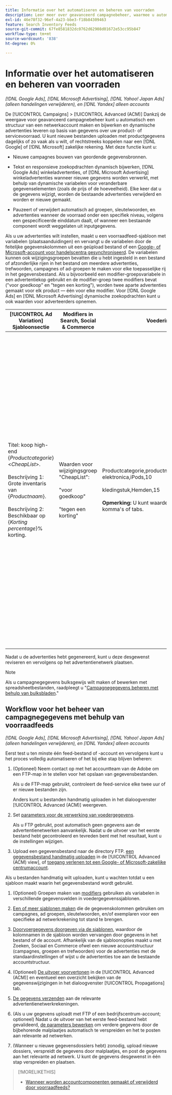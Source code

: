 ```yaml
---
title: Informatie over het automatiseren en beheren van voorraden
description: Leer meer over geavanceerd campagnebeheer, waarmee u automatisch de accountstructuur kunt beheren en dynamische advertenties kunt leveren op basis van gegevens over uw product- of servicevoorraad.
exl-id: 46e78f32-96ef-4a23-bbe3-f18b84309463
feature: Search Inventory Feeds
source-git-commit: 67fe8581832dc0762d62908d01672e53cc95b847
workflow-type: tm+mt
source-wordcount: '838'
ht-degree: 0%

---
```


# Informatie over het automatiseren en beheren van voorraden

*[!DNL Google Ads], [!DNL Microsoft Advertising], [!DNL Yahoo! Japan Ads] (alleen handelingen verwijderen), en [!DNL Yandex] alleen accounts*

De [!UICONTROL Campaigns] > [!UICONTROL Advanced (ACM)] Dankzij de weergave voor geavanceerd campagnebeheer kunt u automatisch een structuur van een netwerkaccount maken en bijwerken en dynamische advertenties leveren op basis van gegevens over uw product- of servicevoorraad. U kunt nieuwe bestanden uploaden met productgegevens dagelijks of zo vaak als u wilt, of rechtstreeks koppelen naar een [!DNL Google] of [!DNL Microsoft] zakelijke rekening. Met deze functie kunt u:

* Nieuwe campagnes bouwen van geordende gegevensbronnen.

* Tekst en responsieve zoekopdrachten dynamisch bijwerken, [!DNL Google Ads] winkeladvertenties, of [!DNL Microsoft Advertising] winkeladvertenties wanneer nieuwe gegevens worden verwerkt, met behulp van dynamische variabelen voor veranderbare gegevenselementen (zoals de prijs of de hoeveelheid). Elke keer dat u de gegevens wijzigt, worden de bestaande advertenties verwijderd en worden er nieuwe gemaakt.

* Pauzeert of verwijdert automatisch ad groepen, sleutelwoorden, en advertenties wanneer de voorraad onder een specifiek niveau, volgens een gespecificeerde einddatum daalt, of wanneer een bestaande component wordt weggelaten uit inputgegevens.

Als u uw advertenties wilt instellen, maakt u een voorraadfeed-sjabloon met variabelen (plaatsaanduidingen) en vervangt u de variabelen door de feitelijke gegevenskolommen uit een geüpload bestand of een [Google- of Microsoft-account voor handelscentra gesynchroniseerd](/help/search-social-commerce/campaign-management/accounts/merchant-account-manage.md). De variabelen kunnen ook wijzigingsgroepen bevatten die u hebt ingesteld in een bestand of afzonderlijke rijen in het bestand om meerdere advertenties, trefwoorden, campagnes of ad-groepen te maken voor elke toepasselijke rij in het gegevensbestand. Als u bijvoorbeeld een modifier-groepsvariabele in een advertentiekop gebruikt en de modifier-groep twee modifiers bevat (&quot;voor goedkoop&quot; en &quot;tegen een korting&quot;), worden twee aparte advertenties gemaakt voor elk product — één voor elke modifier. Voor [!DNL Google Ads] en [!DNL Microsoft Advertising] dynamische zoekopdrachten kunt u ook waarden voor adverteerders opnemen.

| [!UICONTROL Ad Variation] Sjabloonsectie | Modifiers in Search, Social &amp; Commerce | Voederinhoud | Resulterende advertenties |
|----|----|----|----|
| Titel: koop high-end \{<i>Productcategorie</i>\} &lt;<i>CheapList</i>>.<br><br>Beschrijving 1: Grote inventaris van \{<i>Productnaam</i>\}.<br><br>Beschrijving 2: Beschikbaar op \{<i>Korting percentage</i>\}% korting. | Waarden voor wijzigingsgroep &quot;CheapList&quot;:<br><br>&quot;voor goedkoop&quot;<br><br>&quot;tegen een korting&quot; | Productcategorie,productnaam,kortingspercentage<br>elektronica,iPods,10<br><br>kledingstuk,Hemden,15<br><br><b>Opmerking:</b> U kunt waarden scheiden met komma&#39;s of tabs. | <u>Koop geavanceerde elektronica voor goedkope producten.</u><br>Grote voorraad tabletten. Beschikbaar met 10% korting.<br><br><u>Koop geavanceerde elektronica tegen een korting.</u><br>Grote voorraad tabletten. Beschikbaar met 10% korting.<br><br><u>Koop hoogwaardige kleding voor goedkope producten.</u><br>Enorme inventarisatie van overhemden. Beschikbaar met 15% korting.<br><br><u>Koop hoogwaardige kleding tegen een korting.</u><br>Enorme inventarisatie van overhemden. Beschikbaar met 15% korting. |

Nadat u de advertenties hebt gegenereerd, kunt u deze desgewenst reviseren en vervolgens op het advertentienetwerk plaatsen.

>[!NOTE]
>Als u campagnegegevens bulksgewijs wilt maken of bewerken met spreadsheetbestanden, raadpleegt u &quot;[Campagnegegevens beheren met behulp van bulksbladen](/help/search-social-commerce/campaign-management/bulksheets/bulksheet-about.md).&quot;

## Workflow voor het beheer van campagnegegevens met behulp van voorraadfeeds

*[!DNL Google Ads], [!DNL Microsoft Advertising], [!DNL Yahoo! Japan Ads] (alleen handelingen verwijderen), en [!DNL Yandex] alleen accounts*

Eerst test u ten minste één feed-bestand of -account en vervolgens kunt u het proces volledig automatiseren of het bij elke stap blijven beheren:

1. (Optioneel) Neem contact op met het accountteam van de Adobe om een FTP-map in te stellen voor het opslaan van gegevensbestanden.

   Als u de FTP-map gebruikt, controleert de feed-service elke twee uur of er nieuwe bestanden zijn.

   Anders kunt u bestanden handmatig uploaden in het dialoogvenster [!UICONTROL Advanced (ACM)] weergeven.

1. Set [parameters voor de verwerking van voedergegevens](feed-settings-manage.md#feed-data-settings).

   Als u FTP gebruikt, post automatisch geen gegevens aan de advertentienetwerken aanvankelijk. Nadat u de uitvoer van het eerste bestand hebt gecontroleerd en tevreden bent met het resultaat, kunt u de instellingen wijzigen.

1. Upload een gegevensbestand naar de directory FTP. [een gegevensbestand handmatig uploaden](feed-files-manage.md) in de [!UICONTROL Advanced (ACM) view], of [toegang verlenen tot een Google- of Microsoft-zakelijke centrumaccount](/help/search-social-commerce/campaign-management/accounts/merchant-account-manage.md).

Als u bestanden handmatig wilt uploaden, kunt u wachten totdat u een sjabloon maakt waarin het gegevensbestand wordt gebruikt.

1. (Optioneel) Groepen maken van [modifiers](modifiers-manage.md) gebruiken als variabelen in verschillende gegevensvelden in voedergegevenssjablonen.

1. [Een of meer sjablonen maken](ad-templates/ad-template-manage.md) die de gegevenskolommen gebruiken om campagnes, ad groepen, sleutelwoorden, en/of exemplaren voor een specifieke ad netwerkrekening tot stand te brengen.

1. [Doorvoergegevens doorgeven via de sjablonen](feed-data-propagate.md), waardoor de kolomnamen in de sjabloon worden vervangen door gegevens in het bestand of de account. Afhankelijk van de sjabloonopties maakt u met Zoeken, Sociaal en Commerce ofwel een nieuwe accountstructuur (campagnes, groepen en trefwoorden) voor de advertenties met de standaardinstellingen of wijst u de advertenties toe aan de bestaande accountstructuur.

1. (Optioneel) [De uitvoer voorvertonen](propagated-data-view.md) in de [!UICONTROL Advanced (ACM)] en eventueel een overzicht bekijken van de gegevenswijzigingen in het dialoogvenster [!UICONTROL Propagations] tab.

1. [De gegevens verzenden](propagated-data-post.md) aan de relevante advertentienetwerkrekeningen.

1. (Als u uw gegevens uploadt met FTP of een bedrijfscentrum-account; optioneel) Nadat u de uitvoer van het eerste feed-bestand hebt gevalideerd, [de parameters bewerken](feed-settings-manage.md#feed-data-settings) om verdere gegevens door de bijbehorende malplaatjes automatisch te verspreiden en het te posten aan relevante ad netwerken.

1. (Wanneer u nieuwe gegevensdossiers hebt) zonodig, upload nieuwe dossiers, verspreidt de gegevens door malplaatjes, en post de gegevens aan het relevante ad netwerk. U kunt de gegevens desgewenst in één stap verspreiden en plaatsen.

>[!MORELIKETHIS]
>
>* [Wanneer worden accountcomponenten gemaakt of verwijderd door voorraadfeeds?](when-are-components-created-deleted.md)
